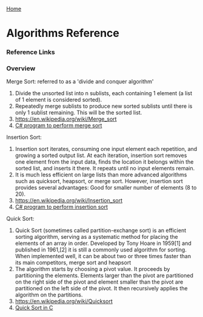 [Home](../)

# Algorithms Reference

### Reference Links

### Overview

Merge Sort: referred to as a 'divide and conquer algorithm'

1.  Divide the unsorted list into n sublists, each containing 1 element (a list of 1 element is considered sorted).
2.  Repeatedly merge sublists to produce new sorted sublists until there is only 1 sublist remaining. This will be the sorted list.
3.  https://en.wikipedia.org/wiki/Merge_sort
4.  [C# program to perform merge sort](https://www.testdome.com/tests/c-sharp-net-online-test/67)

Insertion Sort:

1.  Insertion sort iterates, consuming one input element each repetition, and growing a sorted output list. At each iteration, insertion sort removes one element from the input data, finds the location it belongs within the sorted list, and inserts it there. It repeats until no input elements remain.
2.  It is much less efficient on large lists than more advanced algorithms such as quicksort, heapsort, or merge sort. However, insertion sort provides several advantages: Good for smaller number of elements (8 to 20).
3.  https://en.wikipedia.org/wiki/Insertion_sort
4.  [C# program to perform insertion sort](https://www.sanfoundry.com/csharp-program-insertion-sort/)

Quick Sort:

1.  Quick Sort (sometimes called partition-exchange sort) is an efficient sorting algorithm, serving as a systematic method for placing the elements of an array in order. Developed by Tony Hoare in 1959[1] and published in 1961,[2] it is still a commonly used algorithm for sorting. When implemented well, it can be about two or three times faster than its main competitors, merge sort and heapsort
2.  The algorithm starts by choosing a pivot value. It proceeds by partitioning the elements. Elements larger than the pivot are partitioned on the right side of the pivot and element smaller than the pivot are partitioned on the left side of the pivot. It then recursively applies the algorithm on the partitions.
3.  https://en.wikipedia.org/wiki/Quicksort
4.  [Quick Sort in C](http://snipd.net/quicksort-in-c)

